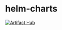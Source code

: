 # helm-charts
[![Artifact Hub](https://img.shields.io/endpoint?url=https://artifacthub.io/badge/repository/margays)](https://artifacthub.io/packages/search?repo=margays)
